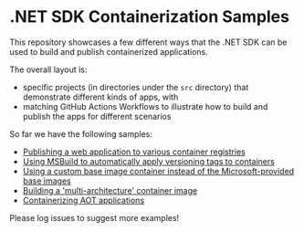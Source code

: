 # .NET SDK Containerization Samples

This repository showcases a few different ways that the .NET SDK can be used to build and publish containerized applications. 

The overall layout is: 

* specific projects (in directories under the `src` directory) that demonstrate different kinds of apps, with
* matching GitHub Actions Workflows to illustrate how to build and publish the apps for different scenarios

So far we have the following samples:

* [Publishing a web application to various container registries](./src/sdk-container-demo/)
* [Using MSBuild to automatically apply versioning tags to containers](./src/msbuild-versioning-sample/)
* [Using a custom base image container instead of the Microsoft-provided base images](./src/custom-base-image/)
* [Building a 'multi-architecture' container image](./src/multi-arch-sample/)
* [Containerizing AOT applications](./src/aot-sample/)

Please log issues to suggest more examples!
